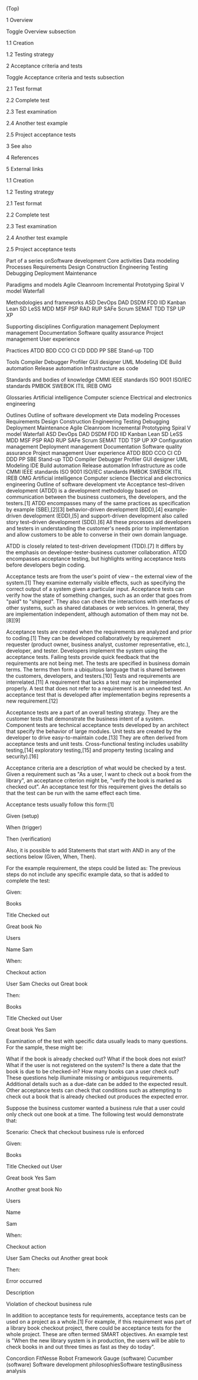 


(Top)





1
Overview




Toggle Overview subsection





1.1
Creation








1.2
Testing strategy










2
Acceptance criteria and tests




Toggle Acceptance criteria and tests subsection





2.1
Test format








2.2
Complete test








2.3
Test examination








2.4
Another test example








2.5
Project acceptance tests










3
See also








4
References








5
External links










1.1
Creation








1.2
Testing strategy














2.1
Test format








2.2
Complete test








2.3
Test examination








2.4
Another test example








2.5
Project acceptance tests






















Part of a series onSoftware development
Core activities
Data modeling
Processes
Requirements
Design
Construction
Engineering
Testing
Debugging
Deployment
Maintenance

Paradigms and models
Agile
Cleanroom
Incremental
Prototyping
Spiral
V model
Waterfall

Methodologies and frameworks
ASD
DevOps
DAD
DSDM
FDD
IID
Kanban
Lean SD
LeSS
MDD
MSF
PSP
RAD
RUP
SAFe
Scrum
SEMAT
TDD
TSP
UP
XP

Supporting disciplines
Configuration management
 Deployment management
Documentation
Software quality assurance
Project management
User experience

Practices
ATDD
BDD
CCO
CI
CD
DDD
PP
SBE
Stand-up
TDD

Tools
Compiler
Debugger
Profiler
GUI designer
UML Modeling
IDE
Build automation
Release automation
Infrastructure as code

Standards and bodies of knowledge
CMMI
IEEE standards
ISO 9001
ISO/IEC standards
PMBOK
SWEBOK
ITIL
IREB
OMG

Glossaries
Artificial intelligence
Computer science
Electrical and electronics engineering

Outlines
Outline of software development
vte
Data modeling
Processes
Requirements
Design
Construction
Engineering
Testing
Debugging
Deployment
Maintenance
Agile
Cleanroom
Incremental
Prototyping
Spiral
V model
Waterfall
ASD
DevOps
DAD
DSDM
FDD
IID
Kanban
Lean SD
LeSS
MDD
MSF
PSP
RAD
RUP
SAFe
Scrum
SEMAT
TDD
TSP
UP
XP
Configuration management
 Deployment management
Documentation
Software quality assurance
Project management
User experience
ATDD
BDD
CCO
CI
CD
DDD
PP
SBE
Stand-up
TDD
Compiler
Debugger
Profiler
GUI designer
UML Modeling
IDE
Build automation
Release automation
Infrastructure as code
CMMI
IEEE standards
ISO 9001
ISO/IEC standards
PMBOK
SWEBOK
ITIL
IREB
OMG
Artificial intelligence
Computer science
Electrical and electronics engineering
Outline of software development
vte
Acceptance test–driven development (ATDD) is a development methodology based on communication between the business customers, the developers, and the testers.[1] ATDD encompasses many of the same practices as specification by example (SBE),[2][3] behavior-driven development (BDD),[4] example-driven development (EDD),[5] and support-driven development also called story test–driven development (SDD).[6] All these processes aid developers and testers in understanding the customer's needs prior to implementation and allow customers to be able to converse in their own domain language.

ATDD is closely related to test-driven development (TDD).[7] It differs by the emphasis on developer-tester-business customer collaboration. ATDD encompasses acceptance testing, but highlights writing acceptance tests before developers begin coding.

Acceptance tests are from the user's point of view – the external view of the system.[1] They examine externally visible effects, such as specifying the correct output of a system given a particular input. Acceptance tests can verify how the state of something changes, such as an order that goes from "paid" to "shipped". They also can check the interactions with interfaces of other systems, such as shared databases or web services. In general, they are implementation independent, although automation of them may not be.[8][9]

Acceptance tests are created when the requirements are analyzed and prior to coding.[1] They can be developed collaboratively by requirement requester (product owner, business analyst, customer representative, etc.), developer, and tester. Developers implement the system using the acceptance tests. Failing tests provide quick feedback that the requirements are not being met. The tests are specified in business domain terms. The terms then form a ubiquitous language that is shared between the customers, developers, and testers.[10] Tests and requirements are interrelated.[11] A requirement that lacks a test may not be implemented properly. A test that does not refer to a requirement is an unneeded test. An acceptance test that is developed after implementation begins represents a new requirement.[12]

Acceptance tests are a part of an overall testing strategy. They are the customer tests that demonstrate the business intent of a system. Component tests are technical acceptance tests developed by an architect that specify the behavior of large modules. Unit tests are created by the developer to drive easy-to-maintain code.[13] They are often derived from acceptance tests and unit tests. Cross-functional testing includes usability testing,[14] exploratory testing,[15] and property testing (scaling and security).[16]

Acceptance criteria are a description of what would be checked by a test. Given a requirement such as "As a user, I want to check out a book from the library", an acceptance criterion might be, "verify the book is marked as checked out". An acceptance test for this requirement gives the details so that the test can be run with the same effect each time.

Acceptance tests usually follow this form:[1]

Given (setup)

When (trigger)

Then (verification)

Also, it is possible to add Statements that start with AND in any of the sections below (Given, When, Then).


For the example requirement, the steps could be listed as:
The previous steps do not include any specific example data, so that is added to complete the test:

Given:


Books




Title
Checked out


Great book
No


Users


Name
Sam

When:


Checkout action


User
Sam
Checks out
Great book

Then:


Books


Title
Checked out
User


Great book
Yes
Sam

Examination of the test with specific data usually leads to many questions. For the sample, these might be:

What if the book is already checked out?
What if the book does not exist?
What if the user is not registered on the system?
Is there a date that the book is due to be checked-in?
How many books can a user check out?
These questions help illuminate missing or ambiguous requirements. Additional details such as a due-date can be added to the expected result. Other acceptance tests can check that conditions such as attempting to check out a book that is already checked out produces the expected error.

Suppose the business customer wanted a business rule that a user could only check out one book at a time. The following test would demonstrate that:

Scenario:
Check that checkout business rule is enforced

Given:


Books


Title
Checked out
User


Great book
Yes
Sam


Another great book
No


Users


Name


Sam

When:


Checkout action


User
Sam
Checks out
Another great book

Then:


Error occurred


Description


Violation of checkout business rule

In addition to acceptance tests for requirements, acceptance tests can be used on a project as a whole.[1] For example, if this requirement was part of a library book checkout project, there could be acceptance tests for the whole project. These are often termed SMART objectives. An example test is "When the new library system is in production, the users will be able to check books in and out three times as fast as they do today".

Concordion
FitNesse
Robot Framework
Gauge (software)
Cucumber (software)
Software development philosophiesSoftware testingBusiness analysis




